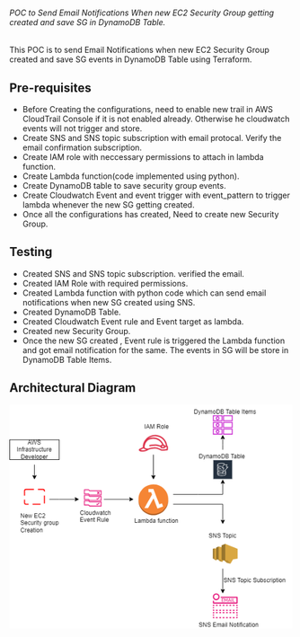 ###### POC to Send Email Notifications When new EC2 Security Group getting created and save SG in DynamoDB Table.

This POC is to send Email Notifications when new EC2 Security Group created and save SG events in DynamoDB Table using Terraform.

## Pre-requisites

* Before Creating the configurations, need to enable new trail in AWS CloudTrail Console if it is not enabled already. Otherwise he cloudwatch events will not trigger and store.
* Create SNS and SNS topic subscription with email protocal. Verify the email confirmation subscription.
* Create IAM role with neccessary permissions to attach in lambda function.
* Create Lambda function(code implemented using python).
* Create DynamoDB table to save security group events.
* Create Cloudwatch Event and event trigger with event_pattern to trigger lambda whenever the new SG getting created.
* Once all the configurations has created, Need to create new Security Group. 

## Testing

* Created SNS and SNS topic subscription. verified the email.
* Created IAM Role with required permissions.
* Created Lambda function with python code which can send email notifications when new SG created using SNS.
* Created DynamoDB Table.
* Created Cloudwatch Event rule and Event target as lambda.
* Created new Security Group.
* Once the new SG created , Event rule is triggered the Lambda function and got email notification for the same. The events in SG will be store in DynamoDB Table Items.

## Architectural Diagram

![Architectural Diagram](POC_Architecture_diagram.png)